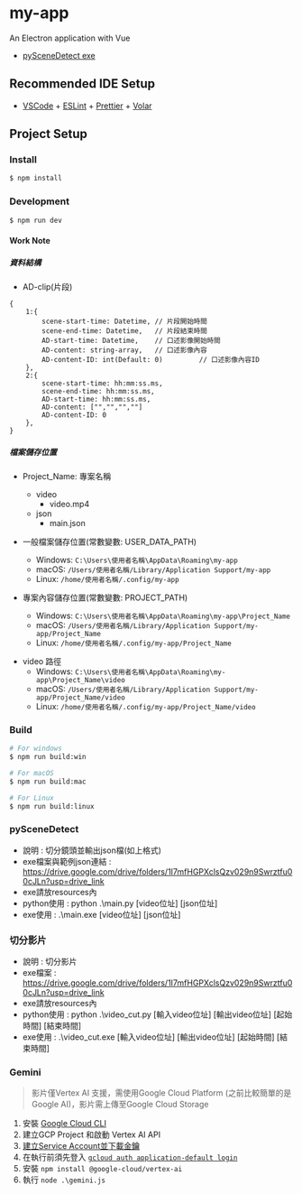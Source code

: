# my-app

An Electron application with Vue

- [pySceneDetect exe](https://drive.google.com/drive/folders/1I7mfHGPXclsQzv029n9Swrztfu00cJLn?usp=drive_link)

## Recommended IDE Setup

- [VSCode](https://code.visualstudio.com/) + [ESLint](https://marketplace.visualstudio.com/items?itemName=dbaeumer.vscode-eslint) + [Prettier](https://marketplace.visualstudio.com/items?itemName=esbenp.prettier-vscode) + [Volar](https://marketplace.visualstudio.com/items?itemName=Vue.volar)

## Project Setup

### Install

```bash
$ npm install
```

### Development

```bash
$ npm run dev
```

#### Work Note
##### 資料結構
* AD-clip(片段)
```
{
    1:{
        scene-start-time: Datetime, // 片段開始時間
        scene-end-time: Datetime,   // 片段結束時間
        AD-start-time: Datetime,    // 口述影像開始時間
        AD-content: string-array,   // 口述影像內容
        AD-content-ID: int(Default: 0)         // 口述影像內容ID
    },
    2:{
        scene-start-time: hh:mm:ss.ms,
        scene-end-time: hh:mm:ss.ms,
        AD-start-time: hh:mm:ss.ms,
        AD-content: ["","","",""]
        AD-content-ID: 0
    },
}
```

##### 檔案儲存位置

- Project_Name: 專案名稱
  - video
    - video.mp4
  - json
    - main.json

- 一般檔案儲存位置(常數變數: USER_DATA_PATH)
  - Windows: `C:\Users\使用者名稱\AppData\Roaming\my-app`
  - macOS: `/Users/使用者名稱/Library/Application Support/my-app`
  - Linux: `/home/使用者名稱/.config/my-app`

- 專案內容儲存位置(常數變數: PROJECT_PATH)
  - Windows: `C:\Users\使用者名稱\AppData\Roaming\my-app\Project_Name`
  - macOS: `/Users/使用者名稱/Library/Application Support/my-app/Project_Name`
  - Linux: `/home/使用者名稱/.config/my-app/Project_Name`

* video 路徑
  - Windows: `C:\Users\使用者名稱\AppData\Roaming\my-app\Project_Name\video`
  - macOS: `/Users/使用者名稱/Library/Application Support/my-app/Project_Name/video`
  - Linux: `/home/使用者名稱/.config/my-app/Project_Name/video`

### Build

```bash
# For windows
$ npm run build:win

# For macOS
$ npm run build:mac

# For Linux
$ npm run build:linux
```
### pySceneDetect
- 說明 : 切分鏡頭並輸出json檔(如上格式)
- exe檔案與範例json連結 : https://drive.google.com/drive/folders/1I7mfHGPXclsQzv029n9Swrztfu00cJLn?usp=drive_link
- exe請放resources內
- python使用 : python .\main.py [video位址] [json位址] 
- exe使用 : .\main.exe [video位址] [json位址] 

### 切分影片
- 說明 : 切分影片
- exe檔案 : https://drive.google.com/drive/folders/1I7mfHGPXclsQzv029n9Swrztfu00cJLn?usp=drive_link
- exe請放resources內
- python使用 : python .\video_cut.py [輸入video位址] [輸出video位址] [起始時間] [結束時間]
- exe使用 : .\video_cut.exe [輸入video位址] [輸出video位址] [起始時間] [結束時間]

### Gemini
> 影片僅Vertex AI 支援，需使用Google Cloud Platform (之前比較簡單的是Google AI)，影片需上傳至Google Cloud Storage

1. 安裝 [Google Cloud CLI](https://cloud.google.com/sdk/docs/install)
2. 建立GCP Project 和啟動 Vertex AI API
3. [建立Service Account並下載金鑰](https://cloud.google.com/vertex-ai/docs/start/client-libraries#node.js)
4. 在執行前須先登入 [`gcloud auth application-default login`](https://cloud.google.com/docs/authentication/provide-credentials-adc?hl=zh-cn#local-dev)
5. 安裝 `npm install @google-cloud/vertex-ai`
6. 執行 `node .\gemini.js`
